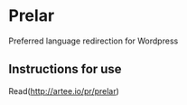 # Prelar

Preferred language redirection for Wordpress

## Instructions for use

Read(http://artee.io/pr/prelar)
